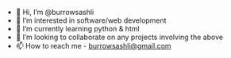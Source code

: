 - 👋 Hi, I’m @burrowsashli
- 👀 I’m interested in software/web development 
- 🌱 I’m currently learning python & html
- 💞️ I’m looking to collaborate on any projects involving the above
- 📫 How to reach me - burrowsashli@gmail.com

<!---
burrowsashli/burrowsashli is a ✨ special ✨ repository because its `README.md` (this file) appears on your GitHub profile.
You can click the Preview link to take a look at your changes.
--->
